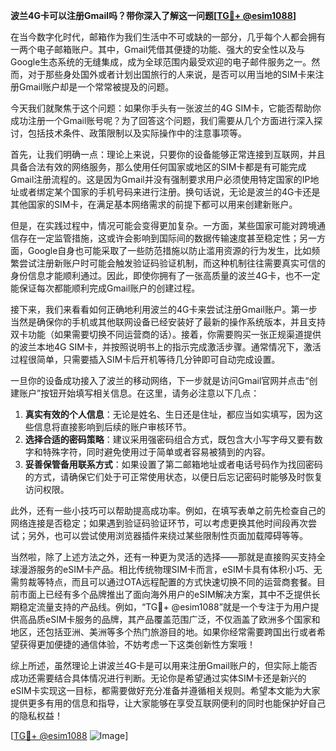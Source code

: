 **波兰4G卡可以注册Gmail吗？带你深入了解这一问题[[TG💪+ @esim1088](https://t.me/s/esim1088)]**

在当今数字化时代，邮箱作为我们生活中不可或缺的一部分，几乎每个人都会拥有一两个电子邮箱账户。其中，Gmail凭借其便捷的功能、强大的安全性以及与Google生态系统的无缝集成，成为全球范围内最受欢迎的电子邮件服务之一。然而，对于那些身处国外或者计划出国旅行的人来说，是否可以用当地的SIM卡来注册Gmail账户却是一个常常被提及的问题。

今天我们就聚焦于这个问题：如果你手头有一张波兰的4G SIM卡，它能否帮助你成功注册一个Gmail账号呢？为了回答这个问题，我们需要从几个方面进行深入探讨，包括技术条件、政策限制以及实际操作中的注意事项等。

首先，让我们明确一点：理论上来说，只要你的设备能够正常连接到互联网，并且具备合法有效的网络服务，那么使用任何国家或地区的SIM卡都是有可能完成Gmail注册流程的。这是因为Gmail并没有强制要求用户必须使用特定国家的IP地址或者绑定某个国家的手机号码来进行注册。换句话说，无论是波兰的4G卡还是其他国家的SIM卡，在满足基本网络需求的前提下都可以用来创建新账户。

但是，在实践过程中，情况可能会变得更加复杂。一方面，某些国家可能对跨境通信存在一定监管措施，这或许会影响到国际间的数据传输速度甚至稳定性；另一方面，Google自身也可能采取了一些防范措施以防止滥用资源的行为发生，比如频繁尝试注册新账户时可能会触发验证码验证机制，而这种机制往往需要真实可信的身份信息才能顺利通过。因此，即使你拥有了一张高质量的波兰4G卡，也不一定能保证每次都能顺利完成Gmail账户的创建过程。

接下来，我们来看看如何正确地利用波兰的4G卡来尝试注册Gmail账户。第一步当然是确保你的手机或其他联网设备已经安装好了最新的操作系统版本，并且支持双卡功能（如果需要切换不同运营商的话）。接着，你需要购买一张正规渠道提供的波兰本地4G SIM卡，并按照说明书上的指示完成激活步骤。通常情况下，激活过程很简单，只需要插入SIM卡后开机等待几分钟即可自动完成设置。

一旦你的设备成功接入了波兰的移动网络，下一步就是访问Gmail官网并点击“创建账户”按钮开始填写相关信息。在这里，请务必注意以下几点：

1. **真实有效的个人信息**：无论是姓名、生日还是住址，都应当如实填写，因为这些信息将直接影响到后续的账户审核环节。
2. **选择合适的密码策略**：建议采用强密码组合方式，既包含大小写字母又要有数字和特殊字符，同时避免使用过于简单或者容易被猜到的内容。
3. **妥善保管备用联系方式**：如果设置了第二邮箱地址或者电话号码作为找回密码的方式，请确保它们处于可正常使用状态，以便日后忘记密码时能够及时恢复访问权限。

此外，还有一些小技巧可以帮助提高成功率。例如，在填写表单之前先检查自己的网络连接是否稳定；如果遇到验证码验证环节，可以考虑更换其他时间段再次尝试；另外，也可以尝试使用浏览器插件来绕过某些限制性页面加载障碍等等。

当然啦，除了上述方法之外，还有一种更为灵活的选择——那就是直接购买支持全球漫游服务的eSIM卡产品。相比传统物理SIM卡而言，eSIM卡具有体积小巧、无需剪裁等特点，而且可以通过OTA远程配置的方式快速切换不同的运营商套餐。目前市面上已经有多个品牌推出了面向海外用户的eSIM解决方案，其中不乏提供长期稳定流量支持的产品线。例如，“TG💪+ @esim1088”就是一个专注于为用户提供高品质eSIM卡服务的品牌，其产品覆盖范围广泛，不仅涵盖了欧洲多个国家和地区，还包括亚洲、美洲等多个热门旅游目的地。如果你经常需要跨国出行或者希望获得更加便捷的通信体验，不妨考虑一下这类创新性方案哦！

综上所述，虽然理论上讲波兰4G卡是可以用来注册Gmail账户的，但实际上能否成功还需要结合具体情况进行判断。无论你是希望通过实体SIM卡还是新兴的eSIM卡实现这一目标，都需要做好充分准备并遵循相关规则。希望本文能为大家提供更多有用的信息和指导，让大家能够在享受互联网便利的同时也能保护好自己的隐私权益！

[[TG💪+ @esim1088](https://t.me/s/esim1088) ![Image](https://i.postimg.cc/4NQfJmqS/Snipaste-2025-05-13-00-14-12.png)]